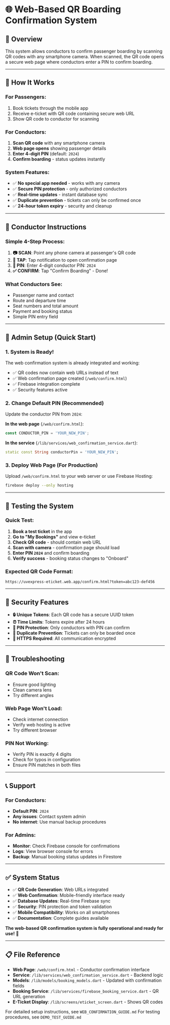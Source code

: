 # 🌐 **Web-Based QR Boarding Confirmation System**

## 🎯 **Overview**
This system allows conductors to confirm passenger boarding by scanning QR codes with any smartphone camera. When scanned, the QR code opens a secure web page where conductors enter a PIN to confirm boarding.

---

## 🚀 **How It Works**

### **For Passengers:**
1. Book tickets through the mobile app
2. Receive e-ticket with QR code containing secure web URL
3. Show QR code to conductor for scanning

### **For Conductors:**
1. **Scan QR code** with any smartphone camera
2. **Web page opens** showing passenger details
3. **Enter 4-digit PIN** (default: `2024`)
4. **Confirm boarding** - status updates instantly

### **System Features:**
- ✅ **No special app needed** - works with any camera
- ✅ **Secure PIN protection** - only authorized conductors
- ✅ **Real-time updates** - instant database sync
- ✅ **Duplicate prevention** - tickets can only be confirmed once
- ✅ **24-hour token expiry** - security and cleanup

---

## 📱 **Conductor Instructions**

### **Simple 4-Step Process:**

1. **📷 SCAN**: Point any phone camera at passenger's QR code
2. **📱 TAP**: Tap notification to open confirmation page
3. **🔐 PIN**: Enter 4-digit conductor PIN: `2024`
4. **✅ CONFIRM**: Tap "Confirm Boarding" - Done!

### **What Conductors See:**
- Passenger name and contact
- Route and departure time
- Seat numbers and total amount
- Payment and booking status
- Simple PIN entry field

---

## 🔧 **Admin Setup (Quick Start)**

### **1. System is Ready!**
The web confirmation system is already integrated and working:
- ✅ QR codes now contain web URLs instead of text
- ✅ Web confirmation page created (`/web/confirm.html`)
- ✅ Firebase integration complete
- ✅ Security features active

### **2. Change Default PIN (Recommended)**
Update the conductor PIN from `2024`:

**In the web page** (`/web/confirm.html`):
```javascript
const CONDUCTOR_PIN = 'YOUR_NEW_PIN';
```

**In the service** (`/lib/services/web_confirmation_service.dart`):
```dart
static const String conductorPin = 'YOUR_NEW_PIN';
```

### **3. Deploy Web Page (For Production)**
Upload `/web/confirm.html` to your web server or use Firebase Hosting:
```bash
firebase deploy --only hosting
```

---

## 🧪 **Testing the System**

### **Quick Test:**
1. **Book a test ticket** in the app
2. **Go to "My Bookings"** and view e-ticket
3. **Check QR code** - should contain web URL
4. **Scan with camera** - confirmation page should load
5. **Enter PIN `2024`** and confirm boarding
6. **Verify success** - booking status changes to "Onboard"

### **Expected QR Code Format:**
```
https://uvexpress-eticket.web.app/confirm.html?token=abc123-def456
```

---

## 🔐 **Security Features**

- **🔒 Unique Tokens**: Each QR code has a secure UUID token
- **⏰ Time Limits**: Tokens expire after 24 hours
- **🔢 PIN Protection**: Only conductors with PIN can confirm
- **🚫 Duplicate Prevention**: Tickets can only be boarded once
- **🔐 HTTPS Required**: All communication encrypted

---

## 🚨 **Troubleshooting**

### **QR Code Won't Scan:**
- Ensure good lighting
- Clean camera lens
- Try different angles

### **Web Page Won't Load:**
- Check internet connection
- Verify web hosting is active
- Try different browser

### **PIN Not Working:**
- Verify PIN is exactly 4 digits
- Check for typos in configuration
- Ensure PIN matches in both files

---

## 📞 **Support**

### **For Conductors:**
- **Default PIN**: `2024`
- **Any issues**: Contact system admin
- **No internet**: Use manual backup procedures

### **For Admins:**
- **Monitor**: Check Firebase console for confirmations
- **Logs**: View browser console for errors
- **Backup**: Manual booking status updates in Firestore

---

## ✅ **System Status**

- ✅ **QR Code Generation**: Web URLs integrated
- ✅ **Web Confirmation**: Mobile-friendly interface ready
- ✅ **Database Updates**: Real-time Firebase sync
- ✅ **Security**: PIN protection and token validation
- ✅ **Mobile Compatibility**: Works on all smartphones
- ✅ **Documentation**: Complete guides available

**The web-based QR confirmation system is fully operational and ready for use!** 🎉

---

## 📋 **File Reference**

- **Web Page**: `/web/confirm.html` - Conductor confirmation interface
- **Service**: `/lib/services/web_confirmation_service.dart` - Backend logic
- **Models**: `/lib/models/booking_models.dart` - Updated with confirmation fields
- **Booking Service**: `/lib/services/firebase_booking_service.dart` - QR URL generation
- **E-Ticket Display**: `/lib/screens/eticket_screen.dart` - Shows QR codes

For detailed setup instructions, see `WEB_CONFIRMATION_GUIDE.md`
For testing procedures, see `DEMO_TEST_GUIDE.md`
